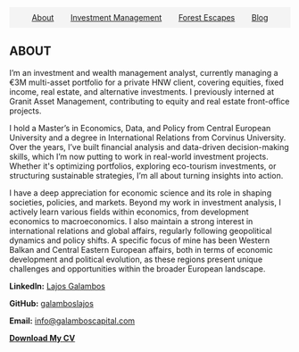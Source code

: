 
<nav>
  <ul style="list-style-type: none; display: flex; justify-content: center; padding: 10px; background-color: #f4f4f4;">
    <li style="margin: 0 15px;"><a href="#about" onclick="showSection('about')">About</a></li>
    <li style="margin: 0 15px;"><a href="#investment-management" onclick="showSection('investment-management')">Investment Management</a></li>
    <li style="margin: 0 15px;"><a href="#forest-escapes" onclick="showSection('forest-escapes')">Forest Escapes</a></li>
    <li style="margin: 0 15px;"><a href="#blog" onclick="showSection('blog')">Blog</a></li>
  </ul>
</nav>

<div id="about" class="section">
  <h2>ABOUT</h2>
    <p>I’m an investment and wealth management analyst, currently managing a €3M multi-asset portfolio for a private HNW client, covering equities, fixed income, real estate, and alternative investments. I previously interned at Granit Asset Management, contributing to equity and real estate front-office projects.</p>
  
  <p>I hold a Master’s in Economics, Data, and Policy from Central European University and a degree in International Relations from Corvinus University. Over the years, I’ve built financial analysis and data-driven decision-making skills, which I’m now putting to work in real-world investment projects. Whether it's optimizing portfolios, exploring eco-tourism investments, or structuring sustainable strategies, I’m all about turning insights into action.</p>
  
  <p>I have a deep appreciation for economic science and its role in shaping societies, policies, and markets. Beyond my work in investment analysis, I actively learn various fields within economics, from development economics to macroeconomics. I also maintain a strong interest in international relations and global affairs, regularly following geopolitical dynamics and policy shifts. A specific focus of mine has been Western Balkan and Central Eastern European affairs, both in terms of economic development and political evolution, as these regions present unique challenges and opportunities within the broader European landscape.</p>
  


  <p><strong>LinkedIn:</strong> <a href="https://www.linkedin.com/in/lajosgalambos">Lajos Galambos</a></p>
  <p><strong>GitHub:</strong> <a href="https://github.com/galamboslajos">galamboslajos</a></p>
  <p><strong>Email:</strong> <a href="mailto:info@galamboscapital.com">info@galamboscapital.com</a></p>

  <p><a href="./Lajos_Galambos_CV.pdf" style="font-weight:bold;">Download My CV</a></p>
</div>

<div id="investment-management" class="section" style="display:none;">
  <h2>Investment Management</h2>
 <p>My investment strategy is rooted in Modern Portfolio Theory, prioritizing mean-variance portfolio optimization, long-term growth, and risk-adjusted returns. The focus is on constructing a well-balanced, high-quality equity portfolio with strong statistical expectations while maintaining sectoral diversification.</p>
  
  <p>While the portfolio is tech-heavy, U.S. focused, and primarily large-cap, diversification occurs across industries rather than geographies, ensuring exposure to different economic cycles. This approach might allow for capturing high-growth opportunities in technology while balancing the portfolio with consumer staples, finance, and healthcare holdings to mitigate sector-specific risks.</p>
  
  <img src="./portfolio_cumulative_returns.png" alt="Portfolio Performance" style="width:100%;">
</div>

<div id="forest-escapes" class="section" style="display:none;">
  <h2>Forest Escapes - Eco Tourism Project</h2>
  <p>One of my latest projects is <strong>Forest Escapes</strong>, an eco-tourism initiative aimed at sustainable and luxurious getaways in nature.</p>
  <img src="./Forest1.png" alt="Forest Escapes" style="width:100%;">
</div>

<div id="blog" class="section" style="display:none;">
  <h2>Blog</h2>
  <p>Latest Posts _(New posts will be added on top)_</p>
  <strong>Post Title 1</strong> *(March 5, 2025)*  
  <p>Lorem ipsum dolor sit amet, consectetur adipiscing elit. Nulla quis lorem ut libero malesuada feugiat.</p>

  <strong>Post Title 2</strong> *(March 3, 2025)*  
  <p>Sed porttitor lectus nibh. Nulla quis lorem ut libero malesuada feugiat.</p>
</div>

<script>
function showSection(sectionId) {
  document.querySelectorAll('.section').forEach(section => section.style.display = 'none');
  document.getElementById(sectionId).style.display = 'block';
}
</script>
